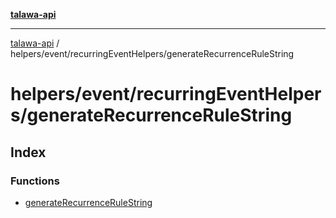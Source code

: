 [**talawa-api**](../../../../README.md)

***

[talawa-api](../../../../modules.md) / helpers/event/recurringEventHelpers/generateRecurrenceRuleString

# helpers/event/recurringEventHelpers/generateRecurrenceRuleString

## Index

### Functions

- [generateRecurrenceRuleString](functions/generateRecurrenceRuleString.md)
